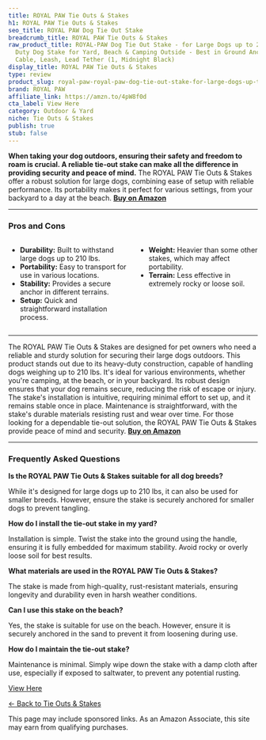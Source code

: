 ```yaml
---
title: ROYAL PAW Tie Outs & Stakes
h1: ROYAL PAW Tie Outs & Stakes
seo_title: ROYAL PAW Dog Tie Out Stake
breadcrumb_title: ROYAL PAW Tie Outs & Stakes
raw_product_title: ROYAL-PAW Dog Tie Out Stake - for Large Dogs up to 210 lbs - Heavy
  Duty Dog Stake for Yard, Beach & Camping Outside - Best in Ground Anchor for a Dog
  Cable, Leash, Lead Tether (1, Midnight Black)
display_title: ROYAL PAW Tie Outs & Stakes
type: review
product_slug: royal-paw-royal-paw-dog-tie-out-stake-for-large-dogs-up-to-210-lbs-heav-d73510ee
brand: ROYAL PAW
affiliate_link: https://amzn.to/4pW8f0d
cta_label: View Here
category: Outdoor & Yard
niche: Tie Outs & Stakes
publish: true
stub: false
---
```


<div id="intro" class="full-width">
  <p><strong>When taking your dog outdoors, ensuring their safety and freedom to roam is crucial. A reliable tie-out stake can make all the difference in providing security and peace of mind.</strong> The ROYAL PAW Tie Outs & Stakes offer a robust solution for large dogs, combining ease of setup with reliable performance. Its portability makes it perfect for various settings, from your backyard to a day at the beach. <a href="https://amzn.to/4pW8f0d" rel="nofollow sponsored noopener" target="_blank"><strong>Buy on Amazon</strong></a></p>
</div>

<hr />
<h3 id="pros-cons">Pros and Cons</h3>
<div class="pc-grid" style="display:grid;grid-template-columns:1fr 1fr;gap:16px;">
  <ul>
    <li><strong>Durability:</strong> Built to withstand large dogs up to 210 lbs.</li>
    <li><strong>Portability:</strong> Easy to transport for use in various locations.</li>
    <li><strong>Stability:</strong> Provides a secure anchor in different terrains.</li>
    <li><strong>Setup:</strong> Quick and straightforward installation process.</li>
  </ul>
  <ul>
    <li><strong>Weight:</strong> Heavier than some other stakes, which may affect portability.</li>
    <li><strong>Terrain:</strong> Less effective in extremely rocky or loose soil.</li>
  </ul>
</div>
<hr />

<div class="full-width">
  <p>The ROYAL PAW Tie Outs & Stakes are designed for pet owners who need a reliable and sturdy solution for securing their large dogs outdoors. This product stands out due to its heavy-duty construction, capable of handling dogs weighing up to 210 lbs. It's ideal for various environments, whether you're camping, at the beach, or in your backyard. Its robust design ensures that your dog remains secure, reducing the risk of escape or injury. The stake's installation is intuitive, requiring minimal effort to set up, and it remains stable once in place. Maintenance is straightforward, with the stake's durable materials resisting rust and wear over time. For those looking for a dependable tie-out solution, the ROYAL PAW Tie Outs & Stakes provide peace of mind and security. <a href="https://amzn.to/4pW8f0d" rel="nofollow sponsored noopener" target="_blank"><strong>Buy on Amazon</strong></a></p>
</div>

<hr />
<h3 id="faqs">Frequently Asked Questions</h3>

<p><strong>Is the ROYAL PAW Tie Outs & Stakes suitable for all dog breeds?</strong></p>
<p>While it's designed for large dogs up to 210 lbs, it can also be used for smaller breeds. However, ensure the stake is securely anchored for smaller dogs to prevent tangling.</p>

<p><strong>How do I install the tie-out stake in my yard?</strong></p>
<p>Installation is simple. Twist the stake into the ground using the handle, ensuring it is fully embedded for maximum stability. Avoid rocky or overly loose soil for best results.</p>

<p><strong>What materials are used in the ROYAL PAW Tie Outs & Stakes?</strong></p>
<p>The stake is made from high-quality, rust-resistant materials, ensuring longevity and durability even in harsh weather conditions.</p>

<p><strong>Can I use this stake on the beach?</strong></p>
<p>Yes, the stake is suitable for use on the beach. However, ensure it is securely anchored in the sand to prevent it from loosening during use.</p>

<p><strong>How do I maintain the tie-out stake?</strong></p>
<p>Maintenance is minimal. Simply wipe down the stake with a damp cloth after use, especially if exposed to saltwater, to prevent any potential rusting.</p>
<p><a class="btn" href="https://amzn.to/4pW8f0d" target="_blank" rel="nofollow sponsored noopener">View Here</a></p>
<p><a href="/roundups/outdoor-yard/tie-outs-stakes/">← Back to Tie Outs & Stakes</a></p>
<aside class="disclosure">This page may include sponsored links. As an Amazon Associate, this site may earn from qualifying purchases.</aside>
